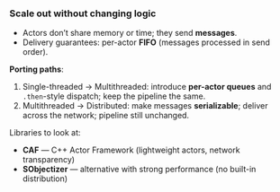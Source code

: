 ### **Scale out without changing logic**
- Actors don’t share memory or time; they send **messages**.
- Delivery guarantees: per-actor **FIFO** (messages processed in send order).

**Porting paths**:
1) Single-threaded → Multithreaded: introduce **per-actor queues** and `.then`-style dispatch; keep the pipeline the same.
2) Multithreaded → Distributed: make messages **serializable**; deliver across the network; pipeline still unchanged.

Libraries to look at:
- **CAF** — C++ Actor Framework (lightweight actors, network transparency)
- **SObjectizer** — alternative with strong performance (no built-in distribution)
